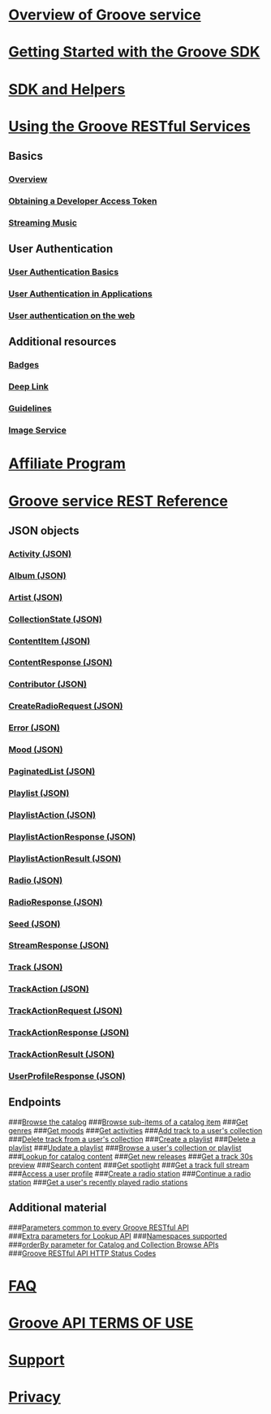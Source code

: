 # [Overview of Groove service](api-overview.md)
# [Getting Started with the Groove SDK](Getting-Started.md)  
# [SDK and Helpers](SDK-and-helpers/sdk-list.md)
# [Using the Groove RESTful Services](Using-the-Groove-RESTful-Services/overview.md)
## Basics
### [Overview](Using-the-Groove-RESTful-Services/overview.md)
### [Obtaining a Developer Access Token](Using-the-Groove-RESTful-Services/Obtaining-a-Developer-Access-Token.md)
### [Streaming Music](Using-the-Groove-RESTful-Services/Streaming-Music.md)

## User Authentication
### [User Authentication Basics](Using-the-Groove-RESTful-Services/User-Authentication.md)
### [User Authentication in Applications](Using-the-Groove-RESTful-Services/User-Authentication-in-Applications.md)
### [User authentication on the web](Using-the-Groove-RESTful-Services/User-Authentication-on-the-web.md)


## Additional resources
### [Badges](Using-the-Groove-RESTful-Services/Badges.md)
### [Deep Link](Using-the-Groove-RESTful-Services/Deep-link.md)
### [Guidelines](Using-the-Groove-RESTful-Services/Guidelines.md)
### [Image Service](Using-the-Groove-RESTful-Services/Image-Service.md)

# [Affiliate Program](http://aka.ms/MicrosoftAffiliates)
# [Groove service REST Reference](groove-service-rest-reference/overview.md)
## JSON objects
### [Activity (JSON)](Groove-service-REST-Reference/JSON-activity.md)
### [Album (JSON)](Groove-service-REST-Reference/JSON-Album.md)
### [Artist (JSON)](Groove-service-REST-Reference/JSON-Artist.md)
### [CollectionState (JSON)](Groove-service-REST-Reference/JSON-CollectionState.md)
### [ContentItem (JSON)](Groove-service-REST-Reference/JSON-ContentItem.md)
### [ContentResponse (JSON)](Groove-service-REST-Reference/JSON-ContentResponse.md)
### [Contributor (JSON)](Groove-service-REST-Reference/JSON-Contributor.md)
### [CreateRadioRequest (JSON)](Groove-service-REST-Reference/JSON-CreateRadioRequest.md)
### [Error (JSON)](Groove-service-REST-Reference/JSON-Error.md)
### [Mood (JSON)](Groove-service-REST-Reference/JSON-mood.md)
### [PaginatedList (JSON)](Groove-service-REST-Reference/JSON-PaginatedList.md)
### [Playlist (JSON)](Groove-service-REST-Reference/JSON-Playlist.md)
### [PlaylistAction (JSON)](Groove-service-REST-Reference/JSON-PlaylistAction.md)
### [PlaylistActionResponse (JSON)](Groove-service-REST-Reference/JSON-PlaylistActionResponse.md)
### [PlaylistActionResult (JSON)](Groove-service-REST-Reference/JSON-PlaylistActionResult.md)
### [Radio (JSON)](Groove-service-REST-Reference/JSON-Radio.md)
### [RadioResponse (JSON)](Groove-service-REST-Reference/JSON-RadioResponse.md)
### [Seed (JSON)](Groove-service-REST-Reference/JSON-Seed.md)
### [StreamResponse (JSON)](Groove-service-REST-Reference/JSON-StreamResponse.md)
### [Track (JSON)](Groove-service-REST-Reference/JSON-Track.md)
### [TrackAction (JSON)](Groove-service-REST-Reference/JSON-TrackAction.md)
### [TrackActionRequest (JSON)](Groove-service-REST-Reference/JSON-TrackActionRequest.md)
### [TrackActionResponse (JSON)](Groove-service-REST-Reference/JSON-TrackActionResponse.md)
### [TrackActionResult (JSON)](Groove-service-REST-Reference/JSON-TrackActionResult.md)
### [UserProfileResponse (JSON)](Groove-service-REST-Reference/JSON-UserProfileResponse.md)

## Endpoints
###[Browse the catalog](Groove-service-REST-Reference/uri-browse-catalog.md)
###[Browse sub-items of a catalog item](Groove-service-REST-Reference/uri-browse-sub-items.md)
###[Get genres](Groove-service-REST-Reference/uri-get-genres.md)
###[Get moods](Groove-service-REST-Reference/uri-get-moods.md) 
###[Get activities](Groove-service-REST-Reference/uri-get-activities.md) 
###[Add track to a user's collection](Groove-service-REST-Reference/uri-add-track-collection.md)
###[Delete track from a user's collection](Groove-service-REST-Reference/uri-delete-track-collection.md)
###[Create a playlist](Groove-service-REST-Reference/uri-create-playlist.md)
###[Delete a playlist](Groove-service-REST-Reference/uri-delete-playlist.md)
###[Update a playlist](Groove-service-REST-Reference/uri-update-playlist.md)
###[Browse a user's collection or playlist](Groove-service-REST-Reference/uri-browse-user-collection-playlist.md)
###[Lookup for catalog content](Groove-service-REST-Reference/uri-content-lookup.md)
###[Get new releases](Groove-service-REST-Reference/uri-get-new-releases.md)
###[Get a track 30s preview](Groove-service-REST-Reference/uri-get-preview.md)
###[Search content](Groove-service-REST-Reference/uri-search-content.md)
###[Get spotlight](Groove-service-REST-Reference/uri-get-spotlight.md)
###[Get a track full stream](Groove-service-REST-Reference/uri-get-stream.md)
###[Access a user profile](Groove-service-REST-Reference/uri-access-user-profile.md)
###[Create a radio station](Groove-service-REST-Reference/uri-create-radio.md)
###[Continue a radio station](Groove-service-REST-Reference/uri-next-radio.md)
###[Get a user's recently played radio stations](Groove-service-REST-Reference/uri-recently-played-radio.md)

## Additional material
###[Parameters common to every Groove RESTful API](Groove-service-REST-Reference/Common-Parameters.md)  
###[Extra parameters for Lookup API](Groove-service-REST-Reference/Extras.md) 
###[Namespaces supported](Groove-service-REST-Reference/Namespace.md)  
###[orderBy parameter for Catalog and Collection Browse APIs](Groove-service-REST-Reference/OrderBy.md)  
###[Groove RESTful API HTTP Status Codes](Groove-service-REST-Reference/HTTP-Status-Codes.md)   

# [FAQ](faq.md)
# [Groove API TERMS OF USE](Groove-API-Terms-of-Use.md)
# [Support](Support.md)
# [Privacy](Privacy.md)

